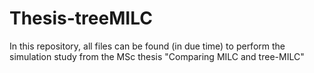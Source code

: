 # Thesis-treeMILC
In this repository, all files can be found (in due time) to perform the simulation study from the MSc thesis "Comparing MILC and tree-MILC"
